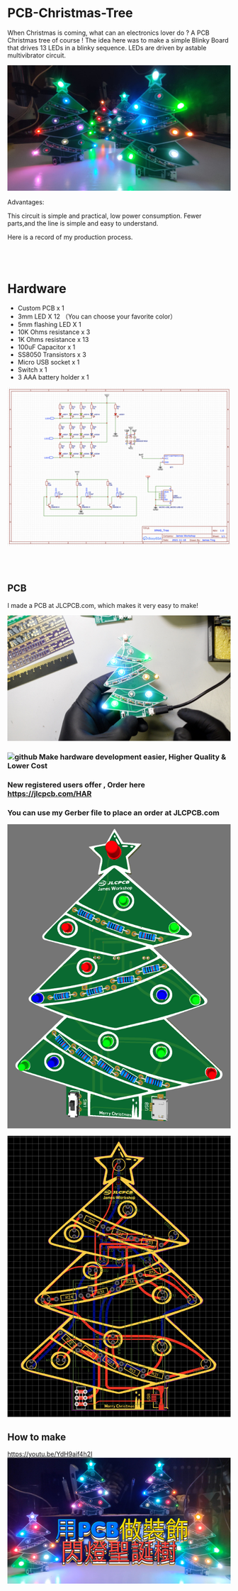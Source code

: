 # PCB-Christmas-Tree
When Christmas is coming, what can an electronics lover do ? A PCB Christmas tree of course ! The idea here was to make a simple Blinky Board that drives 13 LEDs in a blinky sequence. LEDs are driven by astable multivibrator circuit.

![github](https://github.com/James-workshop/PCB-Christmas-Tree/blob/main/img/WhatsApp%20Image%202021-12-18%20at%201.53.07%20AM.jpeg "Christmas Tree")

Advantages:

This circuit is simple and practical, low power consumption. Fewer parts,and the line is simple and easy to understand.

Here is a record of my production process.
<BR><BR><BR><BR>
# Hardware

* Custom PCB x 1
* 3mm LED X 12 （You can choose your favorite color）
* 5mm flashing LED X 1
* 10K Ohms resistance x 3
* 1K Ohms resistance x 13
* 100uF Capacitor x 1
* SS8050 Transistors x 3
* Micro USB socket x 1
* Switch x 1
* 3 AAA battery holder x 1

![github](https://github.com/James-workshop/PCB-Christmas-Tree/blob/main/img/%E8%9E%A2%E5%B9%95%E6%88%AA%E5%9C%96%202021-12-18%2002.16.52.png "Schematic")
<BR><BR><BR><BR>
## PCB
I made a PCB at JLCPCB.com, which makes it very easy to make!

![github](https://github.com/James-workshop/PCB-Christmas-Tree/blob/main/img/%E8%81%96%E8%AA%95%E6%A8%B97.jpg "Christmas Tree")

### ![github](https://jlcpcb.com/client/svg/nv_logo.svg "JLCPCB") Make hardware development easier, Higher Quality & Lower Cost
### New registered users offer , **Order here https://jlcpcb.com/HAR**
### You can use my Gerber file to place an order at JLCPCB.com
  
    
![github](https://github.com/James-workshop/PCB-Christmas-Tree/blob/main/img/%E8%9E%A2%E5%B9%95%E6%88%AA%E5%9C%96%202021-12-15%2018.52.34.png "PCB")
  
  
![github](https://github.com/James-workshop/PCB-Christmas-Tree/blob/main/img/%E8%9E%A2%E5%B9%95%E6%88%AA%E5%9C%96%202021-12-18%2002.28.40.png "PCB")
  
## How to make<BR>
  <a href="https://youtu.be/YdH9aif4h2I">https://youtu.be/YdH9aif4h2I</a>
    ![github](https://github.com/James-workshop/PCB-Christmas-Tree/blob/main/img/cover_Photo.jpg "Youtube Cover Photo")

  
